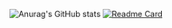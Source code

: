 ![Anurag's GitHub stats](https://github-readme-stats.vercel.app/api?username=FCKJesus&show_icons=true&theme=tokyonight)
[![Readme Card](https://github-readme-stats.vercel.app/api/pin/?username=FCKJesus&repo=github-readme-stats)](https://github.com/FCKJesus/github-readme-stats)

